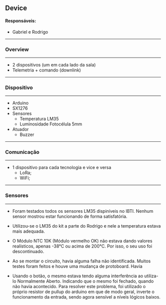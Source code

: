 ## Device

#### Responsáveis:
  * Gabriel e Rodrigo
---------------------------------
### Overview
--------------------------------

* 2 dispositivos (um em cada lado da sala)
* Telemetria + comando (downlink)

---------------------------------
### Dispositivo
---------------------------------
* Arduino
* SX1276
* Sensores 
  * Temperatura LM35
  * Luminosidade Fotocélula 5mm
* Atuador
  * Buzzer
 
---------------------------------
### Comunicação
---------------------------------
* 1 dispositivo para cada tecnologia e vice e versa
  * LoRa;
  * WiFi;

---------------------------------
### Sensores
---------------------------------
* Foram testados todos os sensores LM35 dispiníveis no IBTI. Nenhum sensor mostrou estar
funcionando de forma satisfatória.
* Utilizou-se o LM35 do kit a parte do Rodrigo e nele a temperatura estava mais adequada.
* O Módulo NTC 10K (Módulo vermelho OK) não estava dando valores realísticos, apenas -38°C ou acima de 200°C.
Por isso, o seu uso foi descontinuado.
* Ao se montar o circuito, havia alguma falha não identificada. Muitos testes foram feitos e houve uma mudança de protoboard.
Havia 

* Usando o botão, o mesmo estava tendo alguma interferência ao utiliza-lo Normalmente Aberto. Indicando que o mesmo foi fechado, quando não havia acontecido.
Para resolver este problema, foi utilizado o próprio resistor de pullup do arduino em que de modo geral, inverte o funcionamento da entrada, sendo agora sensível
a níveis lógicos baixos.
 
